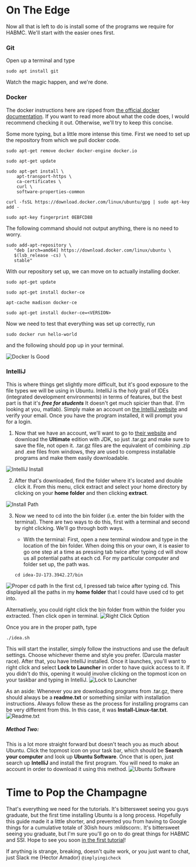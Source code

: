 # On The Edge

Now all that is left to do is install some of the programs we require for HABMC. We'll start with the easier ones first.

### Git

Open up a terminal and type

```sudo apt install git```

Watch the magic happen, and we're done.

### Docker

The docker instructions here are ripped from [the official docker documentation][]. If you want to read more about what the code does, I would recommend checking it out. Otherwise, we'll try to keep this concise.

Some more typing, but a little more intense this time. First we need to set up the repository from which we pull docker code.

```sudo apt-get remove docker docker-engine docker.io```

```sudo apt-get update```

```
sudo apt-get install \
    apt-transport-https \
    ca-certificates \
    curl \
    software-properties-common
```

```curl -fsSL https://download.docker.com/linux/ubuntu/gpg | sudo apt-key add -```

```sudo apt-key fingerprint 0EBFCD88```

The following command should not output anything, there is no need to worry.
```
sudo add-apt-repository \
   "deb [arch=amd64] https://download.docker.com/linux/ubuntu \
   $(lsb_release -cs) \
   stable" 
```

With our repository set up, we can move on to actually installing docker.

```sudo apt-get update```

```sudo apt-get install docker-ce```

```apt-cache madison docker-ce```

```sudo apt-get install docker-ce=<VERSION>```

Now we need to test that everything was set up correctly, run

```sudo docker run hello-world```

and the following should pop up in your terminal.

![Docker Is Good](https://i.imgur.com/lhk84Ap.png)

### IntelliJ
This is where things get slightly more difficult, but it's good exposure to the file types we will be using in Ubuntu. IntelliJ is the holy grail of IDEs (integrated development environments) in terms of features, but the best part is that it's ***free for students*** It doesn't get much spicier than that. (I'm looking at you, matlab). Simply make an account on [the IntelliJ website][] and verify your email. Once you have the program installed, it will prompt you for a login.

1. Now that we have an account, we'll want to go to [their website][] and download the **Ultimate** edition with JDK, so just .tar.gz and make sure to save the file, not open it. .tar.gz files are the equivalent of combining .zip and .exe files from windows, they are used to compress installable programs and make them easily downloadable.

![IntelliJ Install](https://i.imgur.com/eEGl1ba.png)

2. After that's downloaded, find the folder where it's located and double click it. From this menu, click extract and select your home directory by clicking on your **home folder** and then clicking **extract**.

![Install Path](https://i.imgur.com/umQIFcY.png)

3. Now we need to cd into the bin folder (i.e. enter the bin folder with the terminal). There are two ways to do this, first with a terminal and second by right clicking. We'll go through both ways.

    * With the terminal: First, open a new terminal window and type in the location of the bin folder. When doing this on your own, it is easier to go one step at a time as pressing tab twice after typing cd will show us all potential paths at each cd. For my particular computer and folder set up, the path was.
    ```
    cd idea-IU-173.3942.27/bin
    ```
![Proper cd path](https://i.imgur.com/SX1q4Lv.png)
In the first cd, I pressed tab twice after typing cd. This displayed all the paths in my **home folder** that I could have used cd to get into.

Alternatively, you could right click the bin folder from within the folder you extracted. Then click open in terminal.
![Right Click Option](https://i.imgur.com/6HCOxIs.png)

Once you are in the proper path, type

```
./idea.sh
```

This will start the installer, simply follow the instructions and use the default settings. Choose whichever theme and style you prefer. (Darcula master race). After that, you have IntelliJ installed. Once it launches, you'll want to right click and select **Lock to Launcher** in order to have quick access to it. If you didn't do this, opening it would involve clicking on the topmost icon on your taskbar and typing in IntelliJ.
![Lock to Launcher](https://i.imgur.com/3z4iUXI.png?1)

As an aside: Whenever you are downloading programs from .tar.gz, there should always be a **readme.txt** or something similar with installation instructions. Always follow these as the process for installing programs can be very different from this. In this case, it was **Install-Linux-tar.txt**.
![Readme.txt](https://i.imgur.com/wQlBJSt.png)


##### Method Two: 
This is a lot more straight forward but doesn't teach you as much about Ubuntu. Click the topmost icon on your task bar, which should be **Search your computer** and look up **Ubuntu Software**. Once that is open, just search up **IntelliJ** and install the first program. You will need to make an account in order to download it using this method.
![Ubuntu Software](https://i.imgur.com/nyXnC96.png)


# Time to Pop the Champagne
That's everything we need for the tutorials. It's bittersweet seeing you guys graduate, but the first time installing Ubuntu is a long process. Hopefully this guide made it a little shorter, and prevented you from having to Google things for a cumulative totale of 30ish hours :mildscorn:. It's bittersweet seeing you graduate, but I'm sure you'll go on to do great things for HABMC and SSI. Hope to see you soon [in the first tutorial][]!

If anything is strange, breaking, doesn't quite work, or you just want to chat, just Slack me (Hector Amador) ```@implyingicheck```



[//]: # (Some viruses needed for the guide)

[the official docker documentation]: <https://docs.docker.com/engine/installation/linux/docker-ce/ubuntu/#set-up-the-repository>
[the IntelliJ website]: <https://account.jetbrains.com/login>
[their website]: <https://www.jetbrains.com/idea/download/#section=linux>
[in the first tutorial]: <https://github.com/stanford-ssi/habmc-tutorials/blob/master/ruby/ruby-01.md#build-the-docker-container>
